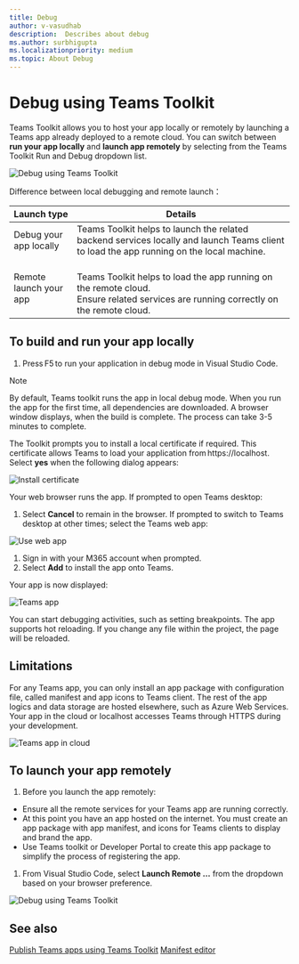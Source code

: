 ```yaml
---
title: Debug
author: v-vasudhab
description:  Describes about debug
ms.author: surbhigupta
ms.localizationpriority: medium
ms.topic: About Debug
---
```


# Debug using Teams Toolkit  

Teams Toolkit allows you to host your app locally or remotely by launching a Teams app already deployed to a remote cloud. You can switch between **run your app locally** and **launch app remotely** by selecting from the Teams Toolkit Run and Debug dropdown list.

 ![Debug using Teams Toolkit](~/assets/images/teams-toolkit-v2/debug-using-teams-toolkit.png)

Difference between local debugging and remote launch：

|Launch type | Details|
|-----------|----------|
|Debug your app locally | Teams Toolkit helps to launch the related backend services locally and launch Teams client to load the app running on the local machine. |
|Remote launch your app | <br> Teams Toolkit helps to load the app running on the remote cloud. <br>Ensure related services are running correctly on the remote cloud.</br>|

## To build and run your app locally

1. Press F5 to run your application in debug mode in Visual Studio Code.

> [!NOTE]
> By default, Teams toolkit runs the app in local debug mode.
> When you run the app for the first time, all dependencies are downloaded. A browser window displays, when the build is complete. The process can take 3-5 minutes to complete.

The Toolkit prompts you to install a local certificate if required. This certificate allows Teams to load your application from https://localhost. Select **yes** when the following dialog appears:

 ![Install certificate](~/assets/images/teams-toolkit-v2/install-certificate.png)

Your web browser runs the app. If prompted to open Teams desktop:

1. Select **Cancel** to remain in the browser. If prompted to switch to Teams desktop at other times; select the Teams web app:

 ![Use web app](~/assets/images/teams-toolkit-v2/use-web-app.png)

1. Sign in with your M365 account when prompted.
1. Select **Add** to install the app onto Teams.

Your app is now displayed:

 ![Teams app](~/assets/images/teams-toolkit-v2/app-created.png)

You can start debugging activities, such as setting breakpoints. The app supports hot reloading. If you change any file within the project, the page will be reloaded.

## Limitations

For any Teams app, you can only install an app package with configuration file, called manifest and app icons to Teams client. The rest of the app logics and data storage are hosted elsewhere, such as Azure Web Services. Your app in the cloud or localhost accesses Teams through HTTPS during your development.

 ![Teams app in cloud](~/assets/images/teams-toolkit-v2/app-hosting-in-cloud.png)

## To launch your app remotely

1. Before you launch the app remotely:

* Ensure all the remote services for your Teams app are running correctly.
* At this point you have an app hosted on the internet. You must create an app package with app manifest, and icons for Teams clients to display and brand the app.
* Use Teams toolkit or Developer Portal to create this app package to simplify the process of registering the app.

1. From Visual Studio Code, select **Launch Remote …** from the dropdown based on your browser preference.

 ![Debug using Teams Toolkit](~/assets/images/teams-toolkit-v2/debug-using-teams-toolkit.png)

## See also

[Publish Teams apps using Teams Toolkit](teams-toolkit-publish.md)
[Manifest editor](manifest-editor.md)
